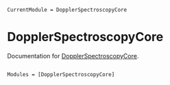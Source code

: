 ```@meta
CurrentModule = DopplerSpectroscopyCore
```

# DopplerSpectroscopyCore

Documentation for [DopplerSpectroscopyCore](https://github.com/m0Cey/DopplerSpectroscopyCore.jl).

```@index
```

```@autodocs
Modules = [DopplerSpectroscopyCore]
```
